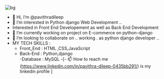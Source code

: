 ![bg](https://github.com/pavithradileep/pavithradileep/assets/137876673/0bf8fef9-3b92-4df5-a66c-195b2e435298)

- 👋 Hi, I’m @pavithradileep
- 👀 I’m interested in  Python django Web Development ..
- Interested in Front End Developement as  well as Back End Development 
- 🌱 I’m currently  working on project on  E-commerce on python-django
-  💞️ I’m looking to collaborate on .. working .  as python django  developer ..
- MY TECH  SKILLS :
  - Front_End : HTML ,CSS,JavaScript  
  - Back-End :  Python,django   
  -Database :  MySQL
 -[- 📫 How to reach me
(https://www.linkedin.com/in/pavithra-dileep-0435bb291/)
      is my linkedin profile ]

